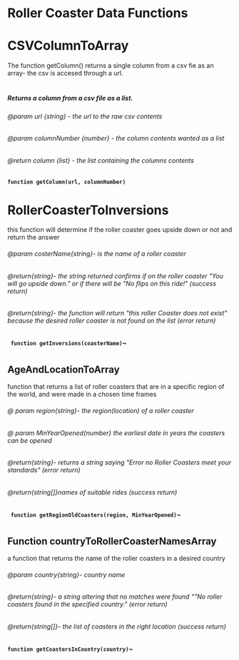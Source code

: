 # Roller Coaster Data Functions

# CSVColumnToArray
The function getColumn() returns a single column from a csv fie as an array- the csv is accesed through a url.
#
##### Returns a column from a csv file as a list.
###### @param url {string} - the url to the raw csv contents
###### @param columnNumber {number} - the column contents wanted as a list 
###### @return column {list} - the list containing the columns contents
**`function getColumn(url, columnNumber)`**
#


# RollerCoasterToInversions
this function will determine if the roller coaster goes upside down or not and return the answer 
###### @param costerName{string}- is the name of a roller coaster
######  @return{string}- the string returned confirms if on the roller coaster "You will go upside down." or if there will be "No flips on this ride!" (success return)
###### @return{string}- the function will return "this roller Coaster does not exist" because the desired roller coaster is not found on the list (error return)
**` function getInversions(coasterName)`~** 
# 

    
##  AgeAndLocationToArray
function that returns a list of roller coasters that are in a specific region of the world, and were made in a chosen time frames
###### @ param region{string}- the region(location) of a roller coaster
###### @ param MinYearOpened{number} the earliest date  in years the coasters can be opened
###### @return{string}- returns a string saying "Error no Roller Coasters meet your standards" (error return) 
###### @return{string[]}names of suitable rides (success return)
**` function getRegionOldCoasters(region, MinYearOpened)`~** 
#

## Function countryToRollerCoasterNamesArray
a function that returns the name of the roller coasters in a desired country
###### @param country{string}- country name
###### @return{string}- a string altering that no matches were found ""No roller coasters found in the specified country." (error return)
###### @return{string[]}- the list of coasters in the right location (success return)
**`function getCoastersInCountry(country)`~** 
#

